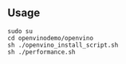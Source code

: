 
## Usage

```#bash
sudo su
cd openvinodemo/openvino
sh ./openvino_install_script.sh
sh ./performance.sh
